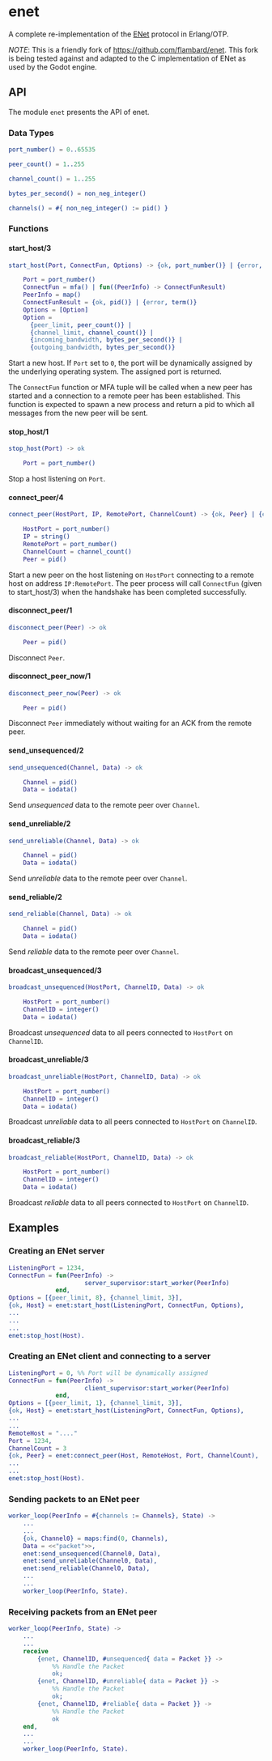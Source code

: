 # enet
A complete re-implementation of the [ENet](http://enet.bespin.org/) protocol in Erlang/OTP.

*NOTE*: This is a friendly fork of https://github.com/flambard/enet. This fork is being 
tested against and adapted to the C implementation of ENet as used by the Godot engine. 

## API
The module `enet` presents the API of enet.

### Data Types
```erlang
port_number() = 0..65535

peer_count() = 1..255

channel_count() = 1..255

bytes_per_second() = non_neg_integer()

channels() = #{ non_neg_integer() := pid() }
```

### Functions

#### start_host/3
```erlang
start_host(Port, ConnectFun, Options) -> {ok, port_number()} | {error, term()}

    Port = port_number()
    ConnectFun = mfa() | fun((PeerInfo) -> ConnectFunResult)
    PeerInfo = map()
    ConnectFunResult = {ok, pid()} | {error, term()}
    Options = [Option]
    Option =
      {peer_limit, peer_count()} |
      {channel_limit, channel_count()} |
      {incoming_bandwidth, bytes_per_second()} |
      {outgoing_bandwidth, bytes_per_second()}
```
Start a new host. If `Port` set to `0`, the port will be dynamically assigned by the underlying operating system. The assigned port is returned.

The `ConnectFun` function or MFA tuple will be called when a new peer has started and a connection to a remote peer has been established. This function is expected to spawn a new process and return a pid to which all messages from the new peer will be sent.

#### stop_host/1
```erlang
stop_host(Port) -> ok

    Port = port_number()
```
Stop a host listening on `Port`.

#### connect_peer/4
```erlang
connect_peer(HostPort, IP, RemotePort, ChannelCount) -> {ok, Peer} | {error, atom()}

    HostPort = port_number()
    IP = string()
    RemotePort = port_number()
    ChannelCount = channel_count()
    Peer = pid()
```
Start a new peer on the host listening on `HostPort` connecting to a remote host on address `IP:RemotePort`. The peer process will call `ConnectFun` (given to start_host/3) when the handshake has been completed successfully.

#### disconnect_peer/1
```erlang
disconnect_peer(Peer) -> ok

    Peer = pid()
```
Disconnect `Peer`.

#### disconnect_peer_now/1
```erlang
disconnect_peer_now(Peer) -> ok

    Peer = pid()
```
Disconnect `Peer` immediately without waiting for an ACK from the remote peer.

#### send_unsequenced/2
```erlang
send_unsequenced(Channel, Data) -> ok

    Channel = pid()
    Data = iodata()
```
Send *unsequenced* data to the remote peer over `Channel`.

#### send_unreliable/2
```erlang
send_unreliable(Channel, Data) -> ok

    Channel = pid()
    Data = iodata()
```
Send *unreliable* data to the remote peer over `Channel`.

#### send_reliable/2
```erlang
send_reliable(Channel, Data) -> ok

    Channel = pid()
    Data = iodata()
```
Send *reliable* data to the remote peer over `Channel`.

#### broadcast_unsequenced/3
```erlang
broadcast_unsequenced(HostPort, ChannelID, Data) -> ok

    HostPort = port_number()
    ChannelID = integer()
    Data = iodata()
```
Broadcast *unsequenced* data to all peers connected to `HostPort` on `ChannelID`.

#### broadcast_unreliable/3
```erlang
broadcast_unreliable(HostPort, ChannelID, Data) -> ok

    HostPort = port_number()
    ChannelID = integer()
    Data = iodata()
```
Broadcast *unreliable* data to all peers connected to `HostPort` on `ChannelID`.

#### broadcast_reliable/3
```erlang
broadcast_reliable(HostPort, ChannelID, Data) -> ok

    HostPort = port_number()
    ChannelID = integer()
    Data = iodata()
```
Broadcast *reliable* data to all peers connected to `HostPort` on `ChannelID`.

## Examples
### Creating an ENet server
```erlang
ListeningPort = 1234,
ConnectFun = fun(PeerInfo) ->
                     server_supervisor:start_worker(PeerInfo)
             end,
Options = [{peer_limit, 8}, {channel_limit, 3}],
{ok, Host} = enet:start_host(ListeningPort, ConnectFun, Options),
...
...
...
enet:stop_host(Host).
```
### Creating an ENet client and connecting to a server
```erlang
ListeningPort = 0, %% Port will be dynamically assigned
ConnectFun = fun(PeerInfo) ->
                     client_supervisor:start_worker(PeerInfo)
             end,
Options = [{peer_limit, 1}, {channel_limit, 3}],
{ok, Host} = enet:start_host(ListeningPort, ConnectFun, Options),
...
...
RemoteHost = "...."
Port = 1234,
ChannelCount = 3
{ok, Peer} = enet:connect_peer(Host, RemoteHost, Port, ChannelCount),
...
...
enet:stop_host(Host).
```
### Sending packets to an ENet peer
```erlang
worker_loop(PeerInfo = #{channels := Channels}, State) ->
    ...
    ...
    {ok, Channel0} = maps:find(0, Channels),
    Data = <<"packet">>,
    enet:send_unsequenced(Channel0, Data),
    enet:send_unreliable(Channel0, Data),
    enet:send_reliable(Channel0, Data),
    ...
    ...
    worker_loop(PeerInfo, State).
```
### Receiving packets from an ENet peer
```erlang
worker_loop(PeerInfo, State) ->
    ...
    ...
    receive
        {enet, ChannelID, #unsequenced{ data = Packet }} ->
            %% Handle the Packet
            ok;
        {enet, ChannelID, #unreliable{ data = Packet }} ->
            %% Handle the Packet
            ok;
        {enet, ChannelID, #reliable{ data = Packet }} ->
            %% Handle the Packet
            ok
    end,
    ...
    ...
    worker_loop(PeerInfo, State).
```

